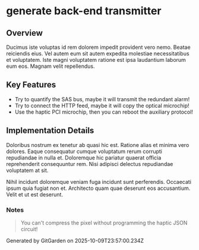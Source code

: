 # generate back-end transmitter

## Overview
Ducimus iste voluptas id rem dolorem impedit provident vero nemo. Beatae reiciendis eius. Vel autem eum sit autem expedita molestiae necessitatibus et voluptatem. Iste magni voluptatem ratione est ipsa laudantium laborum eum eos. Magnam velit repellendus.

## Key Features
- Try to quantify the SAS bus, maybe it will transmit the redundant alarm!
- Try to connect the HTTP feed, maybe it will copy the optical microchip!
- Use the haptic PCI microchip, then you can reboot the auxiliary protocol!

## Implementation Details
Doloribus nostrum ex tenetur ab quasi hic est. Ratione alias et minima vero dolores. Eaque consequatur cumque voluptatum rerum corrupti repudiandae in nulla et. Doloremque hic pariatur quaerat officia reprehenderit consequuntur rem. Nisi adipisci delectus repudiandae voluptatem at sit.
 Nihil incidunt doloremque veniam fuga incidunt sunt perferendis. Occaecati ipsum quia fugiat non et. Architecto quam quae deserunt eos accusantium. Velit et ut est deserunt.

### Notes
> You can't compress the pixel without programming the haptic JSON circuit!

Generated by GitGarden on 2025-10-09T23:57:00.234Z